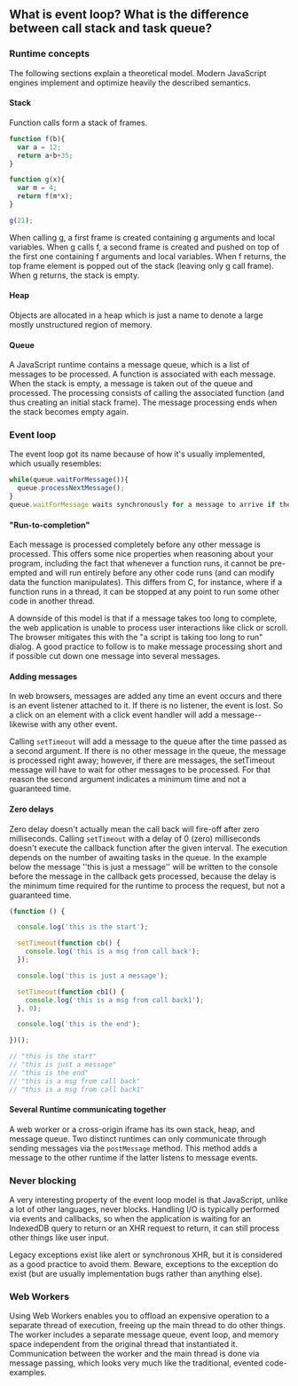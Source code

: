 ## What is event loop? What is the difference between call stack and task queue?

### Runtime concepts
The following sections explain a theoretical model. Modern JavaScript engines implement and optimize heavily the described semantics.

#### Stack

Function calls form a stack of frames.

```js
function f(b){
  var a = 12;
  return a+b+35;
}

function g(x){
  var m = 4;
  return f(m*x);
}

g(21);
```

When calling g, a first frame is created containing g arguments and local variables. When g calls f, a second frame is created and pushed on top of the first one containing f arguments and local variables. When f returns, the top frame element is popped out of the stack (leaving only g call frame). When g returns, the stack is empty.

#### Heap

Objects are allocated in a heap which is just a name to denote a large mostly unstructured region of memory.

#### Queue

A JavaScript runtime contains a message queue, which is a list of messages to be processed. A function is associated with each message. When the stack is empty, a message is taken out of the queue and processed. The processing consists of calling the associated function (and thus creating an initial stack frame). The message processing ends when the stack becomes empty again.

### Event loop
The event loop got its name because of how it's usually implemented, which usually resembles:

```js
while(queue.waitForMessage()){
  queue.processNextMessage();
}
queue.waitForMessage waits synchronously for a message to arrive if there is none currently.
```

#### "Run-to-completion"

Each message is processed completely before any other message is processed. This offers some nice properties when reasoning about your program, including the fact that whenever a function runs, it cannot be pre-empted and will run entirely before any other code runs (and can modify data the function manipulates). This differs from C, for instance, where if a function runs in a thread, it can be stopped at any point to run some other code in another thread.

A downside of this model is that if a message takes too long to complete, the web application is unable to process user interactions like click or scroll. The browser mitigates this with the "a script is taking too long to run" dialog. A good practice to follow is to make message processing short and if possible cut down one message into several messages.

#### Adding messages

In web browsers, messages are added any time an event occurs and there is an event listener attached to it. If there is no listener, the event is lost. So a click on an element with a click event handler will add a message--likewise with any other event.

Calling `setTimeout` will add a message to the queue after the time passed as a second argument. If there is no other message in the queue, the message is processed right away; however, if there are messages, the setTimeout message will have to wait for other messages to be processed. For that reason the second argument indicates a minimum time and not a guaranteed time.

#### Zero delays

Zero delay doesn't actually mean the call back will fire-off after zero milliseconds. Calling `setTimeout` with a delay of 0 (zero) milliseconds doesn't execute the callback function after the given interval. The execution depends on the number of awaiting tasks in the queue. In the example below the message ''this is just a message'' will be written to the console before the message in the callback gets processed, because the delay is the minimum time required for the runtime to process the request, but not a guaranteed time.

```js
(function () {

  console.log('this is the start');

  setTimeout(function cb() {
    console.log('this is a msg from call back');
  });

  console.log('this is just a message');

  setTimeout(function cb1() {
    console.log('this is a msg from call back1');
  }, 0);

  console.log('this is the end');

})();

// "this is the start"
// "this is just a message"
// "this is the end"
// "this is a msg from call back"
// "this is a msg from call back1"
```

#### Several Runtime communicating together

A web worker or a cross-origin iframe has its own stack, heap, and message queue. Two distinct runtimes can only communicate through sending messages via the `postMessage` method. This method adds a message to the other runtime if the latter listens to message events.

### Never blocking
A very interesting property of the event loop model is that JavaScript, unlike a lot of other languages, never blocks. Handling I/O is typically performed via events and callbacks, so when the application is waiting for an IndexedDB query to return or an XHR request to return, it can still process other things like user input.

Legacy exceptions exist like alert or synchronous XHR, but it is considered as a good practice to avoid them. Beware, exceptions to the exception do exist (but are usually implementation bugs rather than anything else).

### Web Workers
Using Web Workers enables you to offload an expensive operation to a separate thread of execution, freeing up the main thread to do other things. The worker includes a separate message queue, event loop, and memory space independent from the original thread that instantiated it. Communication between the worker and the main thread is done via message passing, which looks very much like the traditional, evented code-examples.
